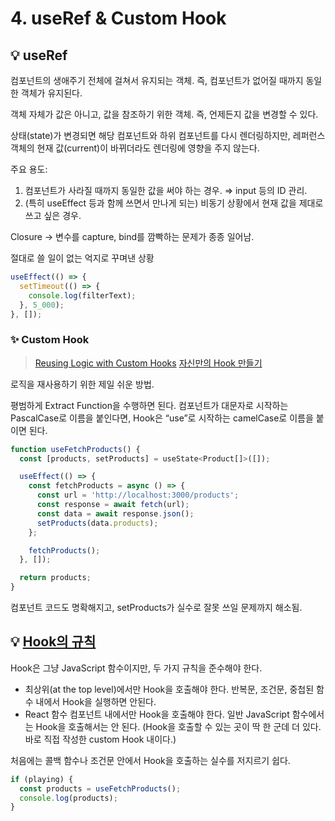 # 4. useRef & Custom Hook

## 💡 useRef

컴포넌트의 생애주기 전체에 걸쳐서 유지되는 객체. 즉, 컴포넌트가 없어질 때까지 동일한 객체가 유지된다.

객체 자체가 값은 아니고, 값을 참조하기 위한 객체. 즉, 언제든지 값을 변경할 수 있다.

상태(state)가 변경되면 해당 컴포넌트와 하위 컴포넌트를 다시 렌더링하지만, 레퍼런스 객체의 현재 값(current)이 바뀌더라도 렌더링에 영향을 주지 않는다.

주요 용도:

1. 컴포넌트가 사라질 때까지 동일한 값을 써야 하는 경우. ⇒ input 등의 ID 관리.
2. (특히 useEffect 등과 함께 쓰면서 만나게 되는) 비동기 상황에서 현재 값을 제대로 쓰고 싶은 경우.

Closure → 변수를 capture, bind를 깜빡하는 문제가 종종 일어남.

절대로 쓸 일이 없는 억지로 꾸며낸 상황

```javaScript
useEffect(() => {
  setTimeout(() => {
    console.log(filterText);
  }, 5_000);
}, []);
```

### ✨ Custom Hook

> [Reusing Logic with Custom Hooks](https://beta.reactjs.org/learn/reusing-logic-with-custom-hooks)
> [자신만의 Hook 만들기](https://ko.reactjs.org/docs/hooks-custom.html)

로직을 재사용하기 위한 제일 쉬운 방법.

평범하게 Extract Function을 수행하면 된다. 컴포넌트가 대문자로 시작하는 PascalCase로 이름을 붙인다면, Hook은 “use”로 시작하는 camelCase로 이름을 붙이면 된다.

```javaScript
function useFetchProducts() {
  const [products, setProducts] = useState<Product[]>([]);

  useEffect(() => {
    const fetchProducts = async () => {
      const url = 'http://localhost:3000/products';
      const response = await fetch(url);
      const data = await response.json();
      setProducts(data.products);
    };

    fetchProducts();
  }, []);

  return products;
}
```

컴포넌트 코드도 명확해지고, setProducts가 실수로 잘못 쓰일 문제까지 해소됨.

## 💡 [Hook의 규칙](https://ko.legacy.reactjs.org/docs/hooks-rules.html)

Hook은 그냥 JavaScript 함수이지만, 두 가지 규칙을 준수해야 한다.

- 최상위(at the top level)에서만 Hook을 호출해야 한다. 반복문, 조건문, 중첩된 함수 내에서 Hook을 실행하면 안된다.
- React 함수 컴포넌트 내에서만 Hook을 호출해야 한다. 일반 JavaScript 함수에서는 Hook을 호출해서는 안 된다. (Hook을 호출할 수 있는 곳이 딱 한 군데 더 있다. 바로 직접 작성한 custom Hook 내이다.)

처음에는 콜백 함수나 조건문 안에서 Hook을 호출하는 실수를 저지르기 쉽다.

```javaScript
if (playing) {
  const products = useFetchProducts();
  console.log(products);
}
```
